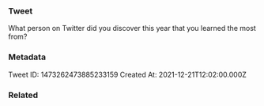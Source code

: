 ### Tweet
What person on Twitter did you discover this year that you learned the most from?

### Metadata
Tweet ID: 1473262473885233159
Created At: 2021-12-21T12:02:00.000Z

### Related

